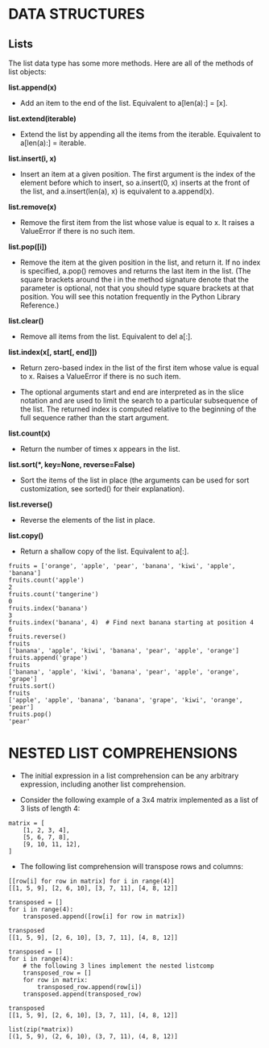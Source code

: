 # DATA STRUCTURES

## Lists

The list data type has some more methods. Here are all of the methods of list objects:

**list.append(x)**
* Add an item to the end of the list. Equivalent to a[len(a):] = [x].

**list.extend(iterable)**
* Extend the list by appending all the items from the iterable. Equivalent to a[len(a):] = iterable.

**list.insert(i, x)**
* Insert an item at a given position. The first argument is the index of the element before which to insert, so a.insert(0, x) inserts at the front of the list, and a.insert(len(a), x) is equivalent to a.append(x).

**list.remove(x)**
* Remove the first item from the list whose value is equal to x. It raises a ValueError if there is no such item.

**list.pop([i])**
* Remove the item at the given position in the list, and return it. If no index is specified, a.pop() removes and returns the last item in the list. (The square brackets around the i in the method signature denote that the parameter is optional, not that you should type square brackets at that position. You will see this notation frequently in the Python Library Reference.)

**list.clear()**
* Remove all items from the list. Equivalent to del a[:].

**list.index(x[, start[, end]])**
* Return zero-based index in the list of the first item whose value is equal to x. Raises a ValueError if there is no such item.

* The optional arguments start and end are interpreted as in the slice notation and are used to limit the search to a particular subsequence of the list. The returned index is computed relative to the beginning of the full sequence rather than the start argument.

**list.count(x)**
* Return the number of times x appears in the list.

**list.sort(*, key=None, reverse=False)**
* Sort the items of the list in place (the arguments can be used for sort customization, see sorted() for their explanation).

**list.reverse()**
* Reverse the elements of the list in place.

**list.copy()**
* Return a shallow copy of the list. Equivalent to a[:].

```
fruits = ['orange', 'apple', 'pear', 'banana', 'kiwi', 'apple', 'banana']
fruits.count('apple')
2
fruits.count('tangerine')
0
fruits.index('banana')
3
fruits.index('banana', 4)  # Find next banana starting at position 4
6
fruits.reverse()
fruits
['banana', 'apple', 'kiwi', 'banana', 'pear', 'apple', 'orange']
fruits.append('grape')
fruits
['banana', 'apple', 'kiwi', 'banana', 'pear', 'apple', 'orange', 'grape']
fruits.sort()
fruits
['apple', 'apple', 'banana', 'banana', 'grape', 'kiwi', 'orange', 'pear']
fruits.pop()
'pear'
```

# NESTED LIST COMPREHENSIONS

* The initial expression in a list comprehension can be any arbitrary expression, including another list comprehension.

* Consider the following example of a 3x4 matrix implemented as a list of 3 lists of length 4:
```
matrix = [
    [1, 2, 3, 4],
    [5, 6, 7, 8],
    [9, 10, 11, 12],
]
```
* The following list comprehension will transpose rows and columns:
```
[[row[i] for row in matrix] for i in range(4)]
[[1, 5, 9], [2, 6, 10], [3, 7, 11], [4, 8, 12]]
```
```
transposed = []
for i in range(4):
    transposed.append([row[i] for row in matrix])

transposed
[[1, 5, 9], [2, 6, 10], [3, 7, 11], [4, 8, 12]]
```

```
transposed = []
for i in range(4):
    # the following 3 lines implement the nested listcomp
    transposed_row = []
    for row in matrix:
        transposed_row.append(row[i])
    transposed.append(transposed_row)

transposed
[[1, 5, 9], [2, 6, 10], [3, 7, 11], [4, 8, 12]]
```

```
list(zip(*matrix))
[(1, 5, 9), (2, 6, 10), (3, 7, 11), (4, 8, 12)]
```
